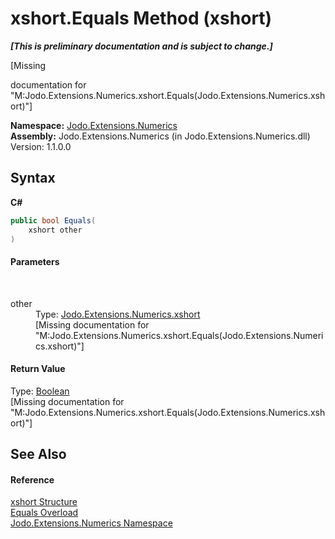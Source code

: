 # xshort.Equals Method (xshort)
 _**\[This is preliminary documentation and is subject to change.\]**_

\[Missing <summary> documentation for "M:Jodo.Extensions.Numerics.xshort.Equals(Jodo.Extensions.Numerics.xshort)"\]

**Namespace:**&nbsp;<a href="N_Jodo_Extensions_Numerics">Jodo.Extensions.Numerics</a><br />**Assembly:**&nbsp;Jodo.Extensions.Numerics (in Jodo.Extensions.Numerics.dll) Version: 1.1.0.0

## Syntax

**C#**<br />
``` C#
public bool Equals(
	xshort other
)
```


#### Parameters
&nbsp;<dl><dt>other</dt><dd>Type: <a href="T_Jodo_Extensions_Numerics_xshort">Jodo.Extensions.Numerics.xshort</a><br />\[Missing <param name="other"/> documentation for "M:Jodo.Extensions.Numerics.xshort.Equals(Jodo.Extensions.Numerics.xshort)"\]</dd></dl>

#### Return Value
Type: <a href="https://docs.microsoft.com/dotnet/api/system.boolean" target="_blank" rel="noopener noreferrer">Boolean</a><br />\[Missing <returns> documentation for "M:Jodo.Extensions.Numerics.xshort.Equals(Jodo.Extensions.Numerics.xshort)"\]

## See Also


#### Reference
<a href="T_Jodo_Extensions_Numerics_xshort">xshort Structure</a><br /><a href="Overload_Jodo_Extensions_Numerics_xshort_Equals">Equals Overload</a><br /><a href="N_Jodo_Extensions_Numerics">Jodo.Extensions.Numerics Namespace</a><br />